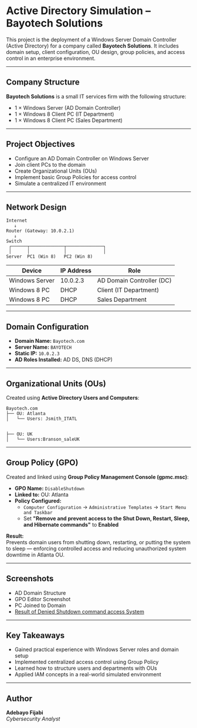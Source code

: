 # Active Directory Simulation – Bayotech Solutions

This project is the deployment of a Windows Server Domain Controller (Active Directory) for a company called **Bayotech Solutions**. It includes domain setup, client configuration, OU design, group policies, and access control in an enterprise environment.

---

## Company Structure

**Bayotech Solutions** is a small IT services firm with the following structure:

- 1 × Windows Server (AD Domain Controller)
- 1 × Windows 8 Client PC (IT Department)
- 1 × Windows 8 Client PC (Sales Department)

---

## Project Objectives

- Configure an AD Domain Controller on Windows Server  
- Join client PCs to the domain  
- Create Organizational Units (OUs)  
- Implement basic Group Policies for access control  
- Simulate a centralized IT environment  

---

## Network Design

```
Internet
   ↓
Router (Gateway: 10.0.2.1)
   ↓
Switch
 ┌──────┬─────────────┬──────────────┐
 │      │             │              │
Server  PC1 (Win 8)   PC2 (Win 8)
```

| Device          | IP Address | Role                              |
|-----------------|-------------|-----------------------------------|
| Windows Server  | 10.0.2.3    | AD Domain Controller (DC)         |
| Windows 8 PC    | DHCP        | Client (IT Department)            |
| Windows 8 PC    | DHCP        | Sales Department                  |

---

## Domain Configuration

- **Domain Name:** `Bayotech.com`  
- **Server Name:** `BAYOTECH`  
- **Static IP:** `10.0.2.3`  
- **AD Roles Installed:** AD DS, DNS (DHCP)

---

## Organizational Units (OUs)

Created using **Active Directory Users and Computers**:

```
Bayotech.com
├── OU: Atlanta
│   └── Users: Jsmith_ITATL


├── OU: UK
│   └── Users:Branson_saleUK
```

---

## Group Policy (GPO)

Created and linked using **Group Policy Management Console (gpmc.msc)**:

- **GPO Name:** `DisableShutdown`
- **Linked to:** OU: Atlanta
- **Policy Configured:**
  - `Computer Configuration` → `Administrative Templates` → `Start Menu and Taskbar`
  - Set **"Remove and prevent access to the Shut Down, Restart, Sleep, and Hibernate commands"** to **Enabled**


**Result:**  
Prevents domain users from shutting down, restarting, or putting the system to sleep — enforcing controlled access and reducing unauthorized system downtime in Atlanta OU.

---

## Screenshots

- AD Domain Structure  
- GPO Editor Screenshot  
- PC Joined to Domain  
- [Result of Denied Shutdown command access System](https://github.com/Afijabi71/Active-Directory-Simulation-Bayotech-Solutions/blob/main/Screenshots/Access_denied_1.pnghttps://github.com/Afijabi71/Active-Directory-Simulation-Bayotech-Solutions/blob/main/Screenshots/Access_denied_2.png)

---

## Key Takeaways

- Gained practical experience with Windows Server roles and domain setup  
- Implemented centralized access control using Group Policy  
- Learned how to structure users and departments with OUs  
- Applied IAM concepts in a real-world simulated environment  

---

## Author

**Adebayo Fijabi**  
*Cybersecurity Analyst*
